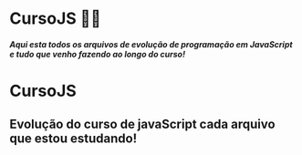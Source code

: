# CursoJS :man_student:

##### Aqui esta todos os arquivos de evolução de programação em JavaScript e tudo que venho fazendo ao longo do curso!

# CursoJS


## Evolução do curso de javaScript cada arquivo que estou estudando!

